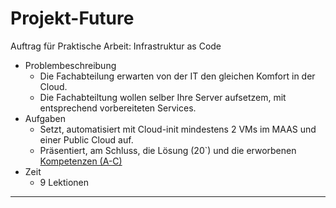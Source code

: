 Projekt-Future
========
Auftrag für Praktische Arbeit: Infrastruktur as Code

- Problembeschreibung
    - Die Fachabteilung erwarten von der IT den gleichen Komfort in der Cloud.
    - Die Fachabteiltung wollen selber Ihre Server aufsetzem, mit entsprechend vorbereiteten Services.
- Aufgaben
    - Setzt, automatisiert mit Cloud-init mindestens 2 VMs im MAAS und einer Public Cloud auf.
    - Präsentiert, am Schluss, die Lösung (20`) und die erworbenen [Kompetenzen (A-C)](https://maas.io/how-it-works)
- Zeit
    - 9 Lektionen
- - -


